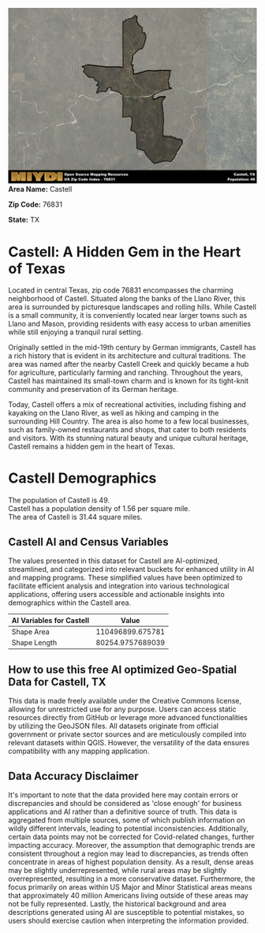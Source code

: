 ![Image Alt Text](../_images/76831.png)
**Area Name:** Castell

**Zip Code:** 76831

**State:** TX


# Castell: A Hidden Gem in the Heart of Texas  
Located in central Texas, zip code 76831 encompasses the charming neighborhood of Castell. Situated along the banks of the Llano River, this area is surrounded by picturesque landscapes and rolling hills. While Castell is a small community, it is conveniently located near larger towns such as Llano and Mason, providing residents with easy access to urban amenities while still enjoying a tranquil rural setting.

Originally settled in the mid-19th century by German immigrants, Castell has a rich history that is evident in its architecture and cultural traditions. The area was named after the nearby Castell Creek and quickly became a hub for agriculture, particularly farming and ranching. Throughout the years, Castell has maintained its small-town charm and is known for its tight-knit community and preservation of its German heritage.

Today, Castell offers a mix of recreational activities, including fishing and kayaking on the Llano River, as well as hiking and camping in the surrounding Hill Country. The area is also home to a few local businesses, such as family-owned restaurants and shops, that cater to both residents and visitors. With its stunning natural beauty and unique cultural heritage, Castell remains a hidden gem in the heart of Texas.

# Castell Demographics

The population of Castell is 49.  
Castell has a population density of 1.56 per square mile.  
The area of Castell is 31.44 square miles.  

## Castell AI and Census Variables

The values presented in this dataset for Castell are AI-optimized, streamlined, and categorized into relevant buckets for enhanced utility in AI and mapping programs. These simplified values have been optimized to facilitate efficient analysis and integration into various technological applications, offering users accessible and actionable insights into demographics within the Castell area.

| AI Variables for Castell | Value |
|-------------|-------|
| Shape Area | 110496899.675781 |
| Shape Length | 80254.9757689039 |

## How to use this free AI optimized Geo-Spatial Data for Castell, TX

This data is made freely available under the Creative Commons license, allowing for unrestricted use for any purpose. Users can access static resources directly from GitHub or leverage more advanced functionalities by utilizing the GeoJSON files. All datasets originate from official government or private sector sources and are meticulously compiled into relevant datasets within QGIS. However, the versatility of the data ensures compatibility with any mapping application.

## Data Accuracy Disclaimer
It's important to note that the data provided here may contain errors or discrepancies and should be considered as 'close enough' for business applications and AI rather than a definitive source of truth. This data is aggregated from multiple sources, some of which publish information on wildly different intervals, leading to potential inconsistencies. Additionally, certain data points may not be corrected for Covid-related changes, further impacting accuracy. Moreover, the assumption that demographic trends are consistent throughout a region may lead to discrepancies, as trends often concentrate in areas of highest population density. As a result, dense areas may be slightly underrepresented, while rural areas may be slightly overrepresented, resulting in a more conservative dataset. Furthermore, the focus primarily on areas within US Major and Minor Statistical areas means that approximately 40 million Americans living outside of these areas may not be fully represented. Lastly, the historical background and area descriptions generated using AI are susceptible to potential mistakes, so users should exercise caution when interpreting the information provided.
